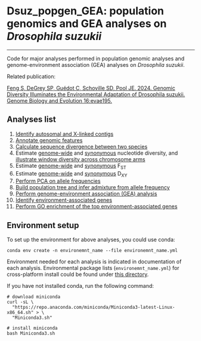 # Dsuz_popgen_GEA: population genomics and GEA analyses on *Drosophila suzukii*
----
Code for major analyses performed in population genomic analyses and genome-environment association (GEA) analyses on *Drosophila suzukii*.

Related publication:

[Feng S, DeGrey SP, Guédot C, Schoville SD, Pool JE. 2024. Genomic Diversity Illuminates the Environmental Adaptation of Drosophila suzukii. Genome Biology and Evolution 16:evae195.](https://doi.org/10.1093/gbe/evae195)

## Analyses list
1. [Identify autosomal and X-linked contigs](assign_contig/README.md)
2. [Annotate genomic features](genomic_annotation/README.md)
3. [Calculate sequence divergence between two species](divergence/README.md)
4. Estimate [genome-wide](nucleotide_diversity/diversity/README.md) and [synonymous](nucleotide_diversity/diversity_synonymous/README.md) nucleotide diversity, and [illustrate window diversity across chromosome arms](nucleotide_diversity/window_diversity/README.md)
5. Estimate [genome-wide](genetic_diff/Fst/README.md) and [synonymous](genetic_diff/Fst_synonymous/README.md) F<sub>ST</sub>
6. Estimate [genome-wide](genetic_diff/Dxy/README.md) and [synonymous](genetic_diff/Dxy_synonymous/README.md) D<sub>XY</sub>
7. [Perform PCA on allele frequencies](genetic_diff/PCA/README.md)
8. [Build population tree and infer admixture from allele frequency](population_tree/README.md)
9. [Perform genome-environment association (GEA) analysis](GEA/README.md)
10. [Identify environment-associated genes](GEA_associated_genes/README.md)
11. [Perform GO enrichment of the top environment-associated genes](GEA_GO_enrichment/README.md)

## Environment setup

To set up the environment for above analyses, you could use conda:
```
conda env create -n environemnt_name --file environemnt_name.yml
```
Environment needed for each analysis is indicated in documentation of each analysis. Environmental package lists (`environemnt_name.yml`) for cross-platform install could be found under [this directory](conda_environment).

If you have not installed conda, run the following command:
```
# download miniconda
curl -sL \
  "https://repo.anaconda.com/miniconda/Miniconda3-latest-Linux-x86_64.sh" > \
  "Miniconda3.sh"
```
```  
# install miniconda
bash Miniconda3.sh
```
